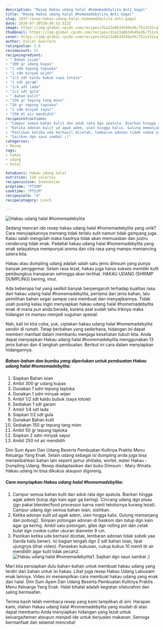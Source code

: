 ```yaml
---
description: "Resep Hakau udang halal #homemadebylita Anti Gagal"
title: "Resep Hakau udang halal #homemadebylita Anti Gagal"
slug: 1937-resep-hakau-udang-halal-homemadebylita-anti-gagal
date: 2020-07-30T20:49:53.522Z
image: https://img-global.cpcdn.com/recipes/d1a13e8634549a36/751x532cq70/hakau-udang-halal-homemadebylita-foto-resep-utama.jpg
thumbnail: https://img-global.cpcdn.com/recipes/d1a13e8634549a36/751x532cq70/hakau-udang-halal-homemadebylita-foto-resep-utama.jpg
cover: https://img-global.cpcdn.com/recipes/d1a13e8634549a36/751x532cq70/hakau-udang-halal-homemadebylita-foto-resep-utama.jpg
author: Violet Guerrero
ratingvalue: 3.6
reviewcount: 15
recipeingredient:
- " Bahan isian"
- "300 gr udang kupas"
- "1 sdm tepung tapioka"
- "1 sdm minyak wijen"
- "1/2 sdt kaldu bubuk saya totole"
- "1 sdt garam"
- "1/4 sdt lada"
- "1/2 sdt gula"
- " Bahan kulit"
- "150 gr tepung tang mien"
- "50 gr tepung tapioka"
- "2 sdm minyak sayur"
- "250 ml air mendidih"
recipeinstructions:
- "Campur semua bahan kulit dan aduk rata dgn spatula. Biarkan hingga agak adem (tutup dgn kain agar ga kering). Cincang udang dgn pisau (jgn pakai blender/food processor karna nanti teksturnya kurang lezat). Campur udang dgn semua bahan isian, sisihkan."
- "Ketika adonan kulit ud agak adem, ulen hingga kalis. Gulung memanjang dan potong2. Simpan potongan adonan di baskom dan tutup dgn kain agar ga kering. Ambil satu potongan, gilas dgn rolling pin dan cetak bulat dgn cookie cutter ukuran diameter 9 cm."
- "Pastikan ketika uda berhasil dicetak, lembaran adonan tidak sobek yaa (tanda kalis bener). Isi bagian tengah dgn 2 sdt bahan isian, lipat ujungnya (lihat video). Panaskan kukusan, cukup kukus 10 menit dr air mendidih agar kulit tidak pecah2."
- "Sajikan dgn saus sambal ;)"
categories:
- Resep
tags:
- hakau
- udang
- halal

katakunci: hakau udang halal 
nutrition: 210 calories
recipecuisine: Indonesian
preptime: "PT35M"
cooktime: "PT51M"
recipeyield: "4"
recipecategory: Lunch

---
```



![Hakau udang halal #homemadebylita](https://img-global.cpcdn.com/recipes/d1a13e8634549a36/751x532cq70/hakau-udang-halal-homemadebylita-foto-resep-utama.jpg)

Sedang mencari ide resep hakau udang halal #homemadebylita yang unik? Cara menyiapkannya memang tidak terlalu sulit namun tidak gampang juga. Kalau salah mengolah maka hasilnya tidak akan memuaskan dan justru cenderung tidak enak. Padahal hakau udang halal #homemadebylita yang enak selayaknya mempunyai aroma dan cita rasa yang mampu memancing selera kita.

Hakau atau dumpling udang adalah salah satu jenis dimsum yang punya banyak penggemar. Selain rasa lezat, hakau juga harus sukses memiliki kulit pembungkus transparan sehingga akan terlihat. HAKAU UDANG (SHRIMP DUMPLING) bening, imut.

Ada beberapa hal yang sedikit banyak berpengaruh terhadap kualitas rasa dari hakau udang halal #homemadebylita, pertama dari jenis bahan, lalu pemilihan bahan segar sampai cara membuat dan menyajikannya. Tidak usah pusing kalau ingin menyiapkan hakau udang halal #homemadebylita enak di mana pun anda berada, karena asal sudah tahu triknya maka hidangan ini mampu menjadi suguhan spesial.


Nah, kali ini kita coba, yuk, ciptakan hakau udang halal #homemadebylita sendiri di rumah. Tetap berbahan yang sederhana, hidangan ini dapat memberi manfaat dalam membantu menjaga kesehatan tubuh kita. Anda dapat menyiapkan Hakau udang halal #homemadebylita menggunakan 13 jenis bahan dan 4 langkah pembuatan. Berikut ini cara dalam menyiapkan hidangannya.

<!--inarticleads1-->

##### Bahan-bahan dan bumbu yang diperlukan untuk pembuatan Hakau udang halal #homemadebylita:

1. Siapkan  Bahan isian
1. Ambil 300 gr udang kupas
1. Gunakan 1 sdm tepung tapioka
1. Gunakan 1 sdm minyak wijen
1. Ambil 1/2 sdt kaldu bubuk (saya totole)
1. Sediakan 1 sdt garam
1. Ambil 1/4 sdt lada
1. Siapkan 1/2 sdt gula
1. Gunakan  Bahan kulit
1. Sediakan 150 gr tepung tang mien
1. Ambil 50 gr tepung tapioka
1. Siapkan 2 sdm minyak sayur
1. Ambil 250 ml air mendidih


Dim Sum Ayam Dan Udang Beserta Pembuatan Kulitnya Praktis Menu Keluarga Yang Enak. Selain udang sebagai isi dumpling anda juga bisa menambahkan bahan lain seperti jamur shiitake, wortel, water Hakau - Dumpling Udang. Resep diadaptasikan dari buku Dimsum - Mary Winata. Hakau udang ini bisa dikukus ataupun digoreng. 

<!--inarticleads2-->

##### Cara menyiapkan Hakau udang halal #homemadebylita:

1. Campur semua bahan kulit dan aduk rata dgn spatula. Biarkan hingga agak adem (tutup dgn kain agar ga kering). Cincang udang dgn pisau (jgn pakai blender/food processor karna nanti teksturnya kurang lezat). Campur udang dgn semua bahan isian, sisihkan.
1. Ketika adonan kulit ud agak adem, ulen hingga kalis. Gulung memanjang dan potong2. Simpan potongan adonan di baskom dan tutup dgn kain agar ga kering. Ambil satu potongan, gilas dgn rolling pin dan cetak bulat dgn cookie cutter ukuran diameter 9 cm.
1. Pastikan ketika uda berhasil dicetak, lembaran adonan tidak sobek yaa (tanda kalis bener). Isi bagian tengah dgn 2 sdt bahan isian, lipat ujungnya (lihat video). Panaskan kukusan, cukup kukus 10 menit dr air mendidih agar kulit tidak pecah2.
<img src="//assets-global.cpcdn.com/assets/icons/button_play-2c75c40dde080a61004c1f40b05d8f140eaff45d7e9e6481dc71c63d2e7c4909.png" alt="Hakau udang halal #homemadebylita">1. Sajikan dgn saus sambal ;)


Mari kita persiapkan dulu bahan-bahan untuk membuat hakau udang yang terdiri dari bahan untuk isi hakau. Lihat juga resep Hakau Udang Labusiam enak lainnya. Video ini menampilkan cara membuat hakau udang yang enak dan halal. Dim Sum Ayam Dan Udang Beserta Pembuatan Kulitnya Praktis Menu Keluarga Yang Enak. Halal bihalal adalah kegiatan silaturahmi dan saling bermaafan. 

Terima kasih telah membaca resep yang kami tampilkan di sini. Harapan kami, olahan Hakau udang halal #homemadebylita yang mudah di atas dapat membantu Anda menyiapkan hidangan yang lezat untuk keluarga/teman ataupun menjadi ide untuk berjualan makanan. Semoga bermanfaat dan selamat mencoba!
